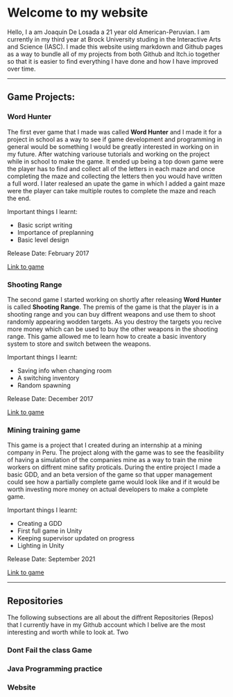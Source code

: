 # Welcome to my website

Hello, I a am Joaquin De Losada a 21 year old American-Peruvian. I am currently in my third year at Brock University studing in the Interactive Arts and Science (IASC). I made this website using markdown and Github pages as a way to bundle all of my projects from both Github and Itch.io together so that it is easier to find everything I have done and how I have improved over time.

---

## Game Projects:

### Word Hunter
The first ever game that I made was called **Word Hunter** and I made it for a project in school as a way to see if game development and programming in general would be something I would be greatly interested in working on in my future. After watching variouse tutorials and working on the project while in school to make the game. It ended up being a top down game were the player has to find and collect all of the letters in each maze and once completing the maze and collecting the letters then you would have written a full word. I later realesed an upate the game in which I added a gaint maze were the player can take multiple routes to complete the maze and reach the end.

Important things I learnt:
- Basic script writing
- Importance of preplanning
- Basic level design

Release Date: February 2017

[Link to game](https://montain-productions.itch.io/word-hunter)

### Shooting Range
The second game I started working on shortly after releasing **Word Hunter** is called **Shooting Range**. The premis of the game is that the player is in a shooting range and you can buy diffrent weapons and use them to shoot randomly appearing wodden targets. As you destroy the targets you recive more money which can be used to buy the other weapons in the shooting range. This game allowed me to learn how to create a basic inventory system to store and switch between the weapons.

Important things I learnt:
- Saving info when changing room
- A switching inventory
- Random spawning

Release Date: December 2017

[Link to game](https://montain-productions.itch.io/shooting-range)

### Mining training game
This game is a project that I created during an internship at a mining company in Peru. The project along with the game was to see the feasibility of having a simulation of the companies mine as a way to train the mine workers on diffrent mine safity proticals. During the entire project I made a basic GDD, and an beta version of the game so that upper management could see how a partially complete game would look like and if it would be worth investing more money on actual developers to make a complete game.

Important things I learnt:
- Creating a GDD
- First full game in Unity
- Keeping supervisor updated on progress
- Lighting in Unity

Release Date: September 2021

[Link to game](https://montain-productions.itch.io/untitled-safty-mining-game)

---

## Repositories
The following subsections are all about the diffrent Repositories (Repos) that I currently have in my Github account which I belive are the most interesting and worth while to look at. Two 


### Dont Fail the class Game

### Java Programming practice

### Website